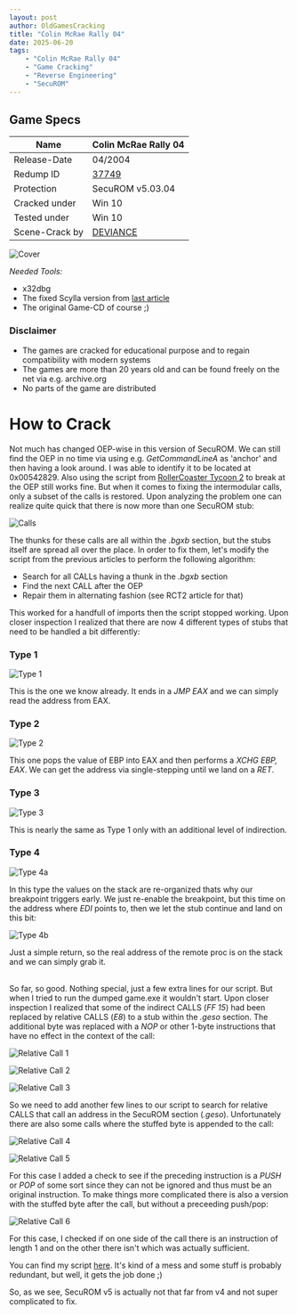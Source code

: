 ```yaml
---
layout: post
author: OldGamesCracking
title: "Colin McRae Rally 04"
date: 2025-06-20
tags:
    - "Colin McRae Rally 04"
    - "Game Cracking"
    - "Reverse Engineering"
    - "SecuROM"
---
```


## Game Specs

| Name | Colin McRae Rally 04 |
| ------------- | ------------- |
| Release-Date | 04/2004 |
| Redump ID | [37749](http://redump.org/disc/37749/) |
| Protection | SecuROM v5.03.04 |
| Cracked under | Win 10 |
| Tested under | Win 10 |
| Scene-Crack by | [DEVIANCE](https://www.nfohump.com/index.php?switchto=nfos&menu=quicknav&item=viewnfo&id=61467) |

![Cover]({{site.url}}/assets/colin_mcrae_rally_04/cover.jpg)

*Needed Tools:*

- x32dbg
- The fixed Scylla version from [last article](/games/gta_vice_city)
- The original Game-CD of course ;)

### Disclaimer

- The games are cracked for educational purpose and to regain compatibility with modern systems
- The games are more than 20 years old and can be found freely on the net via e.g. archive.org
- No parts of the game are distributed

# How to Crack

Not much has changed OEP-wise in this version of SecuROM. We can still find the OEP in no time via using e.g. _GetCommandLineA_ as 'anchor' and then having a look around. I was able to identify it to be located at 0x00542829. Also using the script from [RollerCoaster Tycoon 2](/games/rollercoaster_tycoon_2) to break at the OEP still works fine. But when it comes to fixing the intermodular calls, only a subset of the calls is restored. Upon analyzing the problem one can realize quite quick that there is now more than one SecuROM stub:

![Calls]({{site.url}}/assets/colin_mcrae_rally_04/calls.png)

The thunks for these calls are all within the _.bgxb_ section, but the stubs itself are spread all over the place. In order to fix them, let's modify the script from the previous articles to perform the following algorithm:

- Search for all CALLs having a thunk in the _.bgxb_ section
- Find the next CALL after the OEP
- Repair them in alternating fashion (see RCT2 article for that)

This worked for a handfull of imports then the script stopped working. Upon closer inspection I realized that there are now 4 different types of stubs that need to be handled a bit differently:

### Type 1

![Type 1]({{site.url}}/assets/colin_mcrae_rally_04/type_1.png)

This is the one we know already. It ends in a _JMP EAX_ and we can simply read the address from EAX.

### Type 2

![Type 2]({{site.url}}/assets/colin_mcrae_rally_04/type_2.png)

This one pops the value of EBP into EAX and then performs a _XCHG EBP, EAX_. We can get the address via single-stepping until we land on a _RET_.

### Type 3

![Type 3]({{site.url}}/assets/colin_mcrae_rally_04/type_3.png)

This is nearly the same as Type 1 only with an additional level of indirection.

### Type 4

![Type 4a]({{site.url}}/assets/colin_mcrae_rally_04/type_4a.png)

In this type the values on the stack are re-organized thats why our breakpoint triggers early. We just re-enable the breakpoint, but this time on the address where _EDI_ points to, then we let the stub continue and land on this bit:

![Type 4b]({{site.url}}/assets/colin_mcrae_rally_04/type_4b.png)

Just a simple return, so the real address of the remote proc is on the stack and we can simply grab it.<br><br>

So far, so good. Nothing special, just a few extra lines for our script. But when I tried to run the dumped game.exe it wouldn't start. Upon closer inspection I realized that some of the indirect CALLS (_FF 15_) had been replaced by relative CALLS (_E8_) to a stub within the _.geso_ section. The additional byte was replaced with a _NOP_ or other 1-byte instructions that have no effect in the context of the call:

![Relative Call 1]({{site.url}}/assets/colin_mcrae_rally_04/rel_call_1.png)

![Relative Call 2]({{site.url}}/assets/colin_mcrae_rally_04/rel_call_2.png)

![Relative Call 3]({{site.url}}/assets/colin_mcrae_rally_04/rel_call_3.png)

So we need to add another few lines to our script to search for relative CALLS that call an address in the SecuROM section (_.geso_). Unfortunately there are also some calls where the stuffed byte is appended to the call:

![Relative Call 4]({{site.url}}/assets/colin_mcrae_rally_04/rel_call_4.png)

![Relative Call 5]({{site.url}}/assets/colin_mcrae_rally_04/rel_call_5.png)

For this case I added a check to see if the preceding instruction is a _PUSH_ or _POP_ of some sort since they can not be ignored and thus must be an original instruction. To make things more complicated there is also a version with the stuffed byte after the call, but without a preceeding push/pop:

![Relative Call 6]({{site.url}}/assets/colin_mcrae_rally_04/rel_call_6.png)

For this case, I checked if on one side of the call there is an instruction of length 1 and on the other there isn't which was actually sufficient.

You can find my script [here]({{site.url}}/assets/colin_mcrae_rally_04/import_fixer.txt). It's kind of a mess and some stuff is probably redundant, but well, it gets the job done ;)<br>

So, as we see, SecuROM v5 is actually not that far from v4 and not super complicated to fix.<br><br>